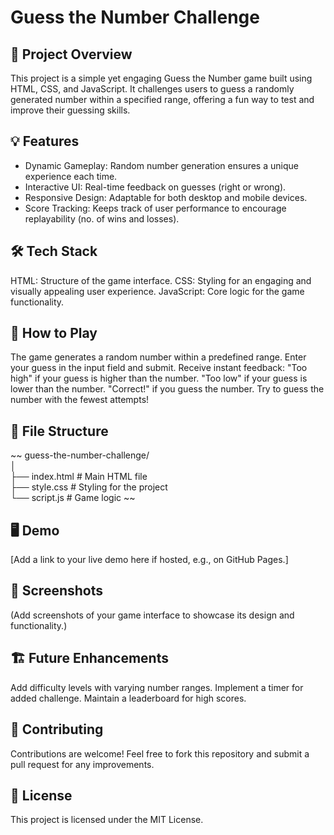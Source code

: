 # Guess the Number Challenge

## 🎯 Project Overview

This project is a simple yet engaging Guess the Number game built using HTML, CSS, and JavaScript. It challenges users to guess a randomly generated number within a specified range, offering a fun way to test and improve their guessing skills.

## 💡 Features

- Dynamic Gameplay: Random number generation ensures a unique experience each time.
- Interactive UI: Real-time feedback on guesses (right or wrong).
- Responsive Design: Adaptable for both desktop and mobile devices.
- Score Tracking: Keeps track of user performance to encourage replayability (no. of wins and losses).
## 🛠️ Tech Stack

HTML: Structure of the game interface.
CSS: Styling for an engaging and visually appealing user experience.
JavaScript: Core logic for the game functionality.
## 🚀 How to Play

The game generates a random number within a predefined range.
Enter your guess in the input field and submit.
Receive instant feedback:
"Too high" if your guess is higher than the number.
"Too low" if your guess is lower than the number.
"Correct!" if you guess the number.
Try to guess the number with the fewest attempts!
## 📂 File Structure

~~ guess-the-number-challenge/  
│  
├── index.html   # Main HTML file  
├── style.css    # Styling for the project  
└── script.js    # Game logic ~~  
## 🖥️ Demo

[Add a link to your live demo here if hosted, e.g., on GitHub Pages.]

## 📸 Screenshots

(Add screenshots of your game interface to showcase its design and functionality.)

## 🏗️ Future Enhancements

Add difficulty levels with varying number ranges.
Implement a timer for added challenge.
Maintain a leaderboard for high scores.
## 🤝 Contributing

Contributions are welcome! Feel free to fork this repository and submit a pull request for any improvements.

## 📜 License

This project is licensed under the MIT License.
